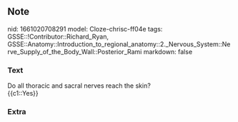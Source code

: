 ## Note
nid: 1661020708291
model: Cloze-chrisc-ff04e
tags: GSSE::!Contributor::Richard_Ryan, GSSE::Anatomy::Introduction_to_regional_anatomy::2._Nervous_System::Nerve_Supply_of_the_Body_Wall::Posterior_Rami
markdown: false

### Text
<div class="toggle">
  Do all thoracic and sacral nerves reach the skin?
</div>
<div class="toggle">
  {{c1::Yes}}
</div>

### Extra

